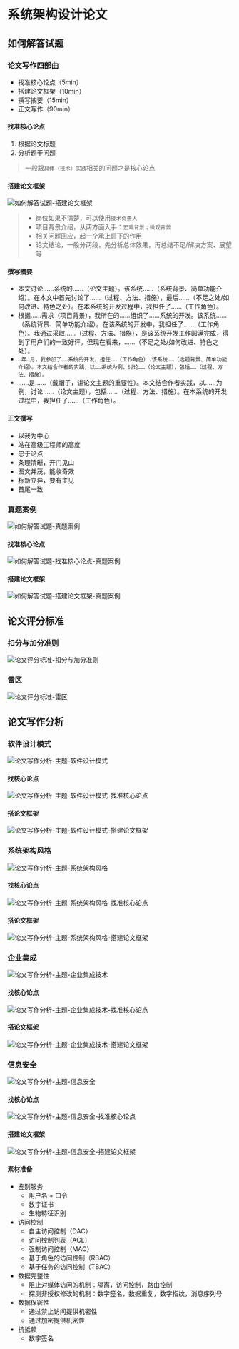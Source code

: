 # 系统架构设计论文

## 如何解答试题

### 论文写作四部曲

- 找准核心论点（5min）
- 搭建论文框架（10min）
- 撰写摘要（15min）
- 正文写作（90min）

#### 找准核心论点

1. 根据论文标题
2. 分析题干问题

> 一般跟`具体（技术）实践`相关的问题才是核心论点

#### 搭建论文框架

![如何解答试题-搭建论文框架](/assets/qccstp/如何解答试题-搭建论文框架.png)
> - 岗位如果不清楚，可以使用`技术负责人`
> - 项目背景介绍，从两方面入手：`宏观背景；微观背景`
> - 相关问题回应，起一个承上启下的作用
> - 论文结论，一般分两段，先分析总体效果，再总结不足/解决方案、展望等

#### 撰写摘要

- 本文讨论……系统的……（论文主题）。该系统……（系统背景、简单功能介绍）。在本文中首先讨论了……（过程、方法、措施），最后……（不足之处/如何改进、特色之处）。在本系统的开发过程中，我担任了……（工作角色）。
- 根据……需求（项目背景），我所在的……组织了……系统的开发。该系统……（系统背景、简单功能介绍）。在该系统的开发中，我担任了……（工作角色）。我通过采取……（过程、方法、措施），是该系统开发工作圆满完成，得到了用户们的一致好评。但现在看来，……（不足之处/如何改进、特色之处）。
- `…年…月，我参加了……系统的开发，担任……（工作角色）.该系统……（选题背景、简单功能介绍）。本文结合作者的实践，以……系统为例，讨论……（论文主题），包括……（过程、方法、措施）。`
- ……是……（戴帽子，讲论文主题的重要性）。本文结合作者实践，以……为例，讨论……（论文主题），包括……（过程、方法、措施）。在本系统的开发过程中，我担任了……（工作角色）。

#### 正文撰写

- 以我为中心
- 站在高级工程师的高度
- 忠于论点
- 条理清晰，开门见山
- 图文并茂，能收奇效
- 标新立异，要有主见
- 首尾一致

### 真题案例

![如何解答试题-真题案例](/assets/qccstp/如何解答试题-真题案例.png)

#### 找准核心论点

![如何解答试题-找准核心论点-真题案例](/assets/qccstp/如何解答试题-找准核心论点-真题案例.png)

#### 搭建论文框架

![如何解答试题-搭建论文框架-真题案例](/assets/qccstp/如何解答试题-搭建论文框架-真题案例.png)

## 论文评分标准

### 扣分与加分准则

![论文评分标准-扣分与加分准则](/assets/qccstp/论文评分标准-扣分与加分准则.png)

### 雷区

![论文评分标准-雷区](/assets/qccstp/论文评分标准-雷区.png)

## 论文写作分析

### 软件设计模式

![论文写作分析-主题-软件设计模式](/assets/qccstp/论文写作分析-主题-软件设计模式.png)

#### 找核心论点

![论文写作分析-主题-软件设计模式-找准核心论点](/assets/qccstp/论文写作分析-主题-软件设计模式-找准核心论点.png)

#### 搭论文框架

![论文写作分析-主题-软件设计模式-搭建论文框架](/assets/qccstp/论文写作分析-主题-软件设计模式-搭建论文框架.png)

### 系统架构风格

![论文写作分析-主题-系统架构风格](/assets/qccstp/论文写作分析-主题-系统架构风格.png)

#### 找核心论点

![论文写作分析-主题-系统架构风格-找准核心论点](/assets/qccstp/论文写作分析-主题-系统架构风格-找准核心论点.png)

#### 搭论文框架

![论文写作分析-主题-系统架构风格-搭建论文框架](/assets/qccstp/论文写作分析-主题-系统架构风格-搭建论文框架.png)

### 企业集成

![论文写作分析-主题-企业集成技术](/assets/qccstp/论文写作分析-主题-企业集成.png)

#### 找核心论点

![论文写作分析-主题-企业集成技术-找准核心论点](/assets/qccstp/论文写作分析-主题-企业集成-找准核心论点.png)

#### 搭论文框架

![论文写作分析-主题-企业集成技术-搭建论文框架](/assets/qccstp/论文写作分析-主题-企业集成-搭建论文框架.png)

### 信息安全

![论文写作分析-主题-信息安全](/assets/qccstp/论文写作分析-主题-信息安全.png)

#### 找核心论点

![论文写作分析-主题-信息安全-找准核心论点](/assets/qccstp/论文写作分析-主题-信息安全-找准核心论点.png)

#### 搭建论文框架

![论文写作分析-主题-信息安全-搭建论文框架](/assets/qccstp/论文写作分析-主题-信息安全-搭建论文框架.png)

#### 素材准备

- 鉴别服务
  - 用户名 + 口令
  - 数字证书
  - 生物特征识别
- 访问控制
  - 自主访问控制（DAC）
  - 访问控制列表（ACL）
  - 强制访问控制（MAC）
  - 基于角色的访问控制（RBAC）
  - 基于任务的访问控制（TBAC）
- 数据完整性
  - 阻止对媒体访问的机制：隔离，访问控制，路由控制
  - 探测非授权修改的机制：数字签名，数据重复，数字指纹，消息序列号
- 数据保密性
  - 通过禁止访问提供机密性
  - 通过加密提供机密性
- 抗抵赖
  - 数字签名